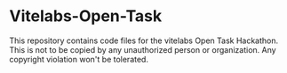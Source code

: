 # Vitelabs-Open-Task
This repository contains code files for the vitelabs Open Task Hackathon. This is not to be copied by any unauthorized person or organization. Any copyright violation won't be tolerated.
